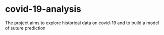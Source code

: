 # covid-19-analysis
The project aims to explore historical data on covid-19 and to build a model of suture prediction

